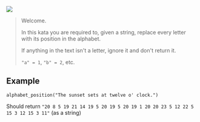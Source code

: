 ![](https://img.shields.io/badge/Language-Python3-brightgreen?style=flat-square)

> Welcome.
>
> In this kata you are required to, given a string, replace every letter with its position in the alphabet.
>
> If anything in the text isn't a letter, ignore it and don't return it.
>
> `"a" = 1`, `"b" = 2`, etc.



## Example

```
alphabet_position("The sunset sets at twelve o' clock.")
```

Should return `"20 8 5 19 21 14 19 5 20 19 5 20 19 1 20 20 23 5 12 22 5 15 3 12 15 3 11"` (as a string)

